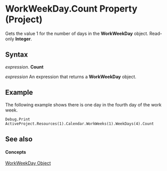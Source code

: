 
# WorkWeekDay.Count Property (Project)

Gets the value 1 for the number of days in the  **WorkWeekDay** object. Read-only **Integer**.


## Syntax

 _expression_. **Count**

 _expression_ An expression that returns a **WorkWeekDay** object.


## Example

The following example shows there is one day in the fourth day of the work week.


```
Debug.Print ActiveProject.Resources(1).Calendar.WorkWeeks(1).WeekDays(4).Count
```


## See also


#### Concepts


[WorkWeekDay Object](b6cbbe5f-11de-de90-e0cc-82bc2027acf5.md)